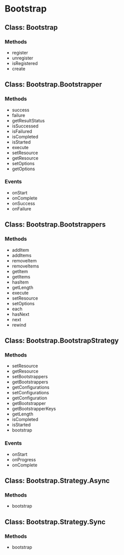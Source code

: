
Bootstrap
==============================================================



Class: Bootstrap
--------------------------------------------------------------

### Methods

* register
* unregister
* isRegistered
* create



Class: Bootstrap.Bootstrapper
--------------------------------------------------------------


### Methods

* success
* failure
* getResultStatus
* isSuccessed
* isFailured
* isCompleted
* isStarted
* execute
* setResource
* getResource
* setOptions
* getOptions


### Events

* onStart
* onComplete
* onSuccess
* onFailure


Class: Bootstrap.Bootstrappers
--------------------------------------------------------------

### Methods

* addItem
* addItems
* removeItem
* removeItems
* getItem
* getItems
* hasItem
* getLength
* execute
* setResource
* setOptions
* each
* hasNext
* next
* rewind



Class: Bootstrap.BootstrapStrategy
--------------------------------------------------------------

### Methods

* setResource
* getResource
* setBootstrappers
* getBootstrappers
* getConfigurations
* setConfigurations
* getConfiguration
* getBootstrapper
* getBootstrapperKeys
* getLength
* isCompleted
* isStarted
* bootstrap

### Events

* onStart
* onProgress
* onComplete


Class: Bootstrap.Strategy.Async
--------------------------------------------------------------



### Methods

* bootstrap




Class: Bootstrap.Strategy.Sync
--------------------------------------------------------------



### Methods

* bootstrap
